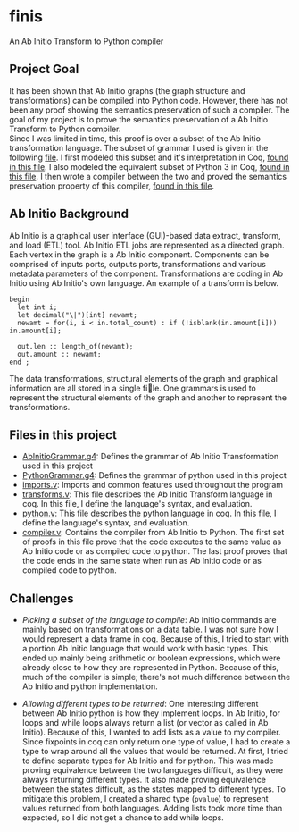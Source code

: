 # finis
An Ab Initio Transform to Python compiler

## Project Goal
It has been shown that Ab Initio graphs (the graph structure and transformations) can be
compiled into Python code. However, there has not been any proof showing the semantics preservation of
such a compiler.  The goal of my project is to prove the semantics preservation of a Ab Initio Transform to Python compiler.  
Since I was limited in time, this proof is over a subset of the Ab Initio transformation language.
The subset of grammar I used is given in the following [file](./AbInitioGrammar.g4). I first modeled
this subset and it's interpretation in Coq, [found in this file](./transforms.v). I also modeled the equivalent subset of Python
3 in Coq, [found in this file](./python.v). I then wrote a compiler between the two and proved the semantics preservation property
of this compiler, [found in this file](./compiler.v).

## Ab Initio Background
Ab Initio is a graphical user interface (GUI)-based data extract, transform, and load (ETL) tool. Ab
Initio ETL jobs are represented as a directed graph.  Each vertex in the graph is a Ab Initio component.
Components can be comprised of inputs ports, outputs ports, transformations and various metadata parameters
of the component. Transformations are coding in Ab Initio using Ab Initio's own language. An example of a transform is below.
```
begin
  let int i;
  let decimal("\|")[int] newamt;
  newamt = for(i, i < in.total_count) : if (!isblank(in.amount[i])) in.amount[i];

  out.len :: length_of(newamt);
  out.amount :: newamt;
end ;
```
The data transformations, structural elements of the graph and graphical information are all stored in a single
file. One grammars is used to represent the structural elements of the graph and another to represent the
transformations.

## Files in this project
* [AbInitioGrammar.g4](./AbInitioGrammar.g4): Defines the grammar of Ab Initio Transformation used in this project
* [PythonGrammar.g4](./PythonGrammar.g4): Defines the grammar of python used in this project
* [imports.v](./imports.v): Imports and common features used throughout the program
* [transforms.v](./transforms.v): This file describes the Ab Initio Transform language in coq.  In
 this file, I define the language's syntax, and evaluation.
* [python.v](./python.v): This file describes the python language in coq.  In
this file, I define the language's syntax, and evaluation.
* [compiler.v](./compiler.v): Contains the compiler from Ab Initio to Python.  The first set of proofs in this file prove that the code executes to the same value as Ab Initio code or as compiled code to python.  The last proof proves that the code ends in the same state when run as Ab Initio code or as compiled code to python.

## Challenges
* _Picking a subset of the language to compile_: Ab Initio commands are mainly based on
transformations on a data table.  I was not sure how I would represent a data frame in
coq.  Because of this, I tried to start with a portion Ab Initio language that would work with basic
types.  This ended up mainly being arithmetic or boolean expressions, which were already close
to how they are represented in Python.  Because of this, much of the compiler is simple;
there's not much difference between the Ab Initio and python implementation.

* _Allowing different types to be returned_: One interesting different between Ab Initio
python is how they implement loops.  In Ab Initio, for loops and while loops always return a
list (or vector as called in Ab Initio).  Because of this, I wanted to add lists as a value to my
compiler.  Since fixpoints in coq can only return one type of value, I had to create a type
to wrap around all the values that would be returned.  At first, I tried to define separate
types for Ab Initio and for python.  This was made proving equivalence between the two languages
difficult, as they were always returning different types.  It also made proving equivalence between
the states difficult, as the states mapped to different types.  To mitigate this problem, I
created a shared type (`pvalue`) to represent values returned from both languages.  Adding lists took
more time than expected, so I did not get a chance to add while loops.

